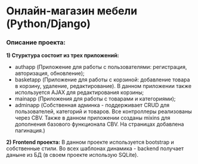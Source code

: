 # Онлайн-магазин мебели (Python/Django)
### Описание проекта:
**1) Стурктура состоит из трех приложений:**
* authapp (Приложение для работы с пользователями: регистрация, авторизация, обновление);
* basketapp (Приложение для работы с корзиной: добавление товара в корзину, удаление, редактирование). В данном приложении также используется AJAX для редактирования корзины;
* mainapp (Приложения для работы с товарами и категориями);
* adminapp (Собственная админка - поддерживает CRUD для пользователей, категорий и товаров. Все контроллеры реализованы через CBV. Также в данном приложении созданы mixins для дополнения базового функционала CBV. На страницах добавлена пагинация.)

**2) Frontend проекта:**
В данном проекте используется bootstrap и собственные стили. Во всех шаблонах динамика - backend получает даныне из БД (в своем проекте использую SQLite).
